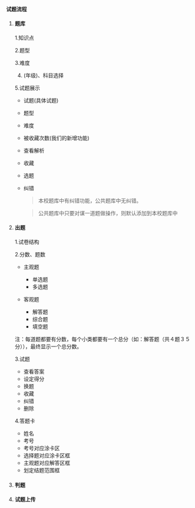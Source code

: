 #### 试题流程

1. #### 题库
   1.知识点

   2.题型

   3.难度

   4. (年级)、科目选择

   5.试题展示

     + 试题(具体试题)
     + 题型
     + 难度
     + 被收藏次数(我们的新增功能)
     + 查看解析
     + 收藏
     + 选题
     + 纠错
         > 本校题库中有纠错功能，公共题库中无纠错。
         
         > 公共题库中只要对谋一道题做操作，则默认添加到本校题库中
　
　

2. #### 出题
   1.试卷结构

   2.分数、题数
      + 主观题
          + 单选题
          + 多选题

     + 客观题
         + 解答题
        + 综合题
        + 填空题

   注：每道题都要有分数，每个小类都要有一个总分（如：解答题（共４题３５分）），最终显示一个总分数。
   
   3.试题
    + 查看答案
    + 设定得分
    + 换题
    + 收藏
    + 纠错
    + 删除

   4.答题卡
    + 姓名
    + 考号
    + 考号对应涂卡区
    + 选择题对应涂卡区框
    + 主观题对应解答区框
    + 划定结题范围框 

3. #### 判题

4. #### 试题上传
